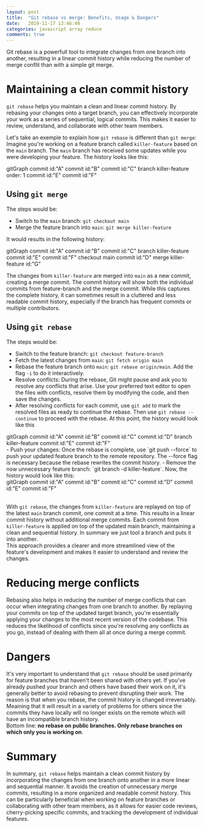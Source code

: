 ```yaml
---
layout: post
title:  "Git rebase vs merge: Benefits, Usage & Dangers"
date:   2019-11-17 13:46:40
categories: javascript array reduce
comments: true
---
```


Git rebase is a powerfull tool to integrate changes from one branch into another, resulting in a linear commit history while reducing the number of merge conflit than with a simple git merge.

# Maintaining a clean commit history
`git rebase` helps you maintain a clean and linear commit history. By rebasing your changes onto a target branch, you can effectively incorporate your work as a series of sequential, logical commits. This makes it easier to review, understand, and collaborate with other team members.

Let's take an exemple to explain how `git rebase` is different than `git merge`: Imagine you're working on a feature branch called `killer-feature` based on the `main` branch. The `main` branch has received some updates while you were developing your feature. The history looks like this:  
<div class="mermaid">
gitGraph
       commit id:"A"
       commit id:"B"
       commit id:"C"
       branch killer-feature order: 1
       commit id:"E"
       commit id:"F"
</div>

## Using `git merge`
The steps would be:  
- Switch to the `main` branch: `git checkout main`
- Merge the feature branch into `main`: `git merge killer-feature`

It would results in the following history:  
<div class="mermaid">
gitGraph
       commit id:"A"
       commit id:"B"
       commit id:"C"
       branch killer-feature
       commit id:"E"
       commit id:"F"
       checkout main
       commit id:"D"
       merge killer-feature id:"G"
</div>

The changes from `killer-feature` are merged into `main` as a new commit, creating a merge commit. The commit history will show both the individual commits from feature-branch and the merge commit. While this captures the complete history, it can sometimes result in a cluttered and less readable commit history, especially if the branch has frequent commits or multiple contributors.

## Using `git rebase`
The steps would be:  
- Switch to the feature branch: `git checkout feature-branch`
- Fetch the latest changes from `main`: `git fetch origin main`
- Rebase the feature branch onto `main`: `git rebase origin/main`. Add the flag `-i` to do it interactively.
- Resolve conflicts: During the rebase, Git might pause and ask you to resolve any conflicts that arise. Use your preferred text editor to open the files with conflicts, resolve them by modifying the code, and then save the changes.
- After resolving conflicts for each commit, use `git add` to mark the resolved files as ready to continue the rebase. Then use `git rebase --continue` to proceed with the rebase. At this point, the history would look like this
<div class="mermaid">
gitGraph
       commit id:"A"
       commit id:"B"
       commit id:"C"
       commit id:"D"
       branch killer-feature
       commit id:"E"
       commit id:"F"
</div>
- Push your changes: Once the rebase is complete, use `git push --force` to push your updated feature branch to the remote repository. The --force flag is necessary because the rebase rewrites the commit history. 
- Remove the now unnecessary feature branch: `git branch -d killer-feature`. Now, the history would look like this:
<div class="mermaid">
gitGraph
       commit id:"A"
       commit id:"B"
       commit id:"C"
       commit id:"D"
       commit id:"E"
       commit id:"F"
</div>

<br>


With `git rebase`, the changes from `killer-feature` are replayed on top of the latest `main` branch commit, one commit at a time. This results in a linear commit history without additional merge commits. Each commit from `killer-feature` is applied on top of the updated main branch, maintaining a clean and sequential history. In summary we just tool a branch and puts it into another.  
This approach provides a clearer and more streamlined view of the feature's development and makes it easier to understand and review the changes.  

# Reducing merge conflicts
Rebasing also helps in reducing the number of merge conflicts that can occur when integrating changes from one branch to another. By replaying your commits on top of the updated target branch, you're essentially applying your changes to the most recent version of the codebase. This reduces the likelihood of conflicts since you're resolving any conflicts as you go, instead of dealing with them all at once during a merge commit.

# Dangers
It's very important to understand that `git rebase` should be used primarily for feature branches that haven't been shared with others yet. If you've already pushed your branch and others have based their work on it, it's generally better to avoid rebasing to prevent disrupting their work. The reason is that when you rebase, the commit history is changed irreversably. Meaining that it will result in a variety of problems for others since the commits they have locally will no longer exists on the remote which will have an incompatible branch history.  
Bottom line: __no rebase on public branches. Only rebase branches on which only you is working on__.

# Summary
In summary, `git rebase` helps maintain a clean commit history by incorporating the changes from one branch onto another in a more linear and sequential manner. It avoids the creation of unnecessary merge commits, resulting in a more organized and readable commit history. This can be particularly beneficial when working on feature branches or collaborating with other team members, as it allows for easier code reviews, cherry-picking specific commits, and tracking the development of individual features.  